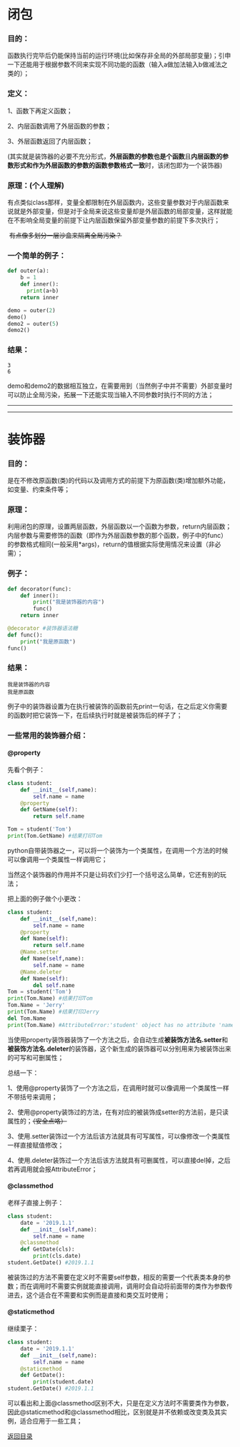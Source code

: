 # 闭包

### 目的：

函数执行完毕后仍能保持当前的运行环境(比如保存非全局的外部局部变量)；引申一下还能用于根据参数不同来实现不同功能的函数（输入a做加法输入b做减法之类的）；

### 定义：

1、函数下再定义函数；

2、内层函数调用了外层函数的参数；

3、外层函数返回了内层函数；

(其实就是装饰器的必要不充分形式，**外层函数的参数也是个函数**且**内层函数的参数形式和作为外层函数的参数的函数参数格式一致**时，该闭包即为一个装饰器)

### 原理：(个人理解)

有点类似class那样，变量全都限制在外层函数内，这些变量参数对于内层函数来说就是外部变量，但是对于全局来说这些变量却是外层函数的局部变量，这样就能在不影响全局变量的前提下让内层函数保留外部变量参数的前提下多次执行；

​		~~有点像多划分一层沙盒来隔离全局污染？~~

### 一个简单的例子：

```python
def outer(a):
    b = 1
    def inner():
      print(a+b)
    return inner

demo = outer(2)
demo()
demo2 = outer(5)
demo2()
```

### 结果：

```
3
6
```

demo和demo2的数据相互独立，在需要用到（当然例子中并不需要）外部变量时可以防止全局污染，拓展一下还能实现当输入不同参数时执行不同的方法；



----

---





# 装饰器

### **目的**：

是在不修改原函数(类)的代码以及调用方式的前提下为原函数(类)增加额外功能，如变量、约束条件等；

### **原理**：

利用闭包的原理，设置两层函数，外层函数以一个函数为参数，return内层函数；内层参数与需要修饰的函数（即作为外层函数参数的那个函数，例子中的func）的参数格式相同(一般采用*args)，return的值根据实际使用情况来设置（非必需）；

### **例子**：

```python
def decorator(func):
    def inner():
        print("我是装饰器的内容")
        func()
    return inner

@decorator #装饰器语法糖
def func():
    print("我是原函数")
func()
```

### 结果：

```
我是装饰器的内容
我是原函数
```

例子中的装饰器设置为在执行被装饰的函数前先print一句话，在之后定义你需要的函数时把它装饰一下，在后续执行时就是被装饰后的样子了；



### 一些常用的装饰器介绍：

#### @property

先看个例子：

```python
class student:
    def __init__(self,name):
        self.name = name
    @property    
    def GetName(self):
        return self.name

Tom = student('Tom')
print(Tom.GetName) #结果打印Tom
```

python自带装饰器之一，可以将一个装饰为一个类属性，在调用一个方法的时候可以像调用一个类属性一样调用它；



当然这个装饰器的作用并不只是让码农们少打一个括号这么简单，它还有别的玩法；



把上面的例子做个小更改：

```python
class student:
    def __init__(self,name):
        self.name = name
    @property    
    def Name(self):
        return self.name
    @Name.setter
    def Name(self,name):
        self.name = name
    @Name.deleter
    def Name(self):
        del self.name
Tom = student('Tom')
print(Tom.Name) #结果打印Tom
Tom.Name = 'Jerry'
print(Tom.Name) #结果打印Jerry
del Tom.Name
print(Tom.Name) #AttributeError:'student' object has no attribute 'name'

```

当使用property装饰器装饰了一个方法之后，会自动生成**被装饰方法名.setter**和**被装饰方法名.deleter**的装饰器，这个新生成的装饰器可以分别用来为被装饰出来的可写和可删属性；



总结一下：

1、使用@property装饰了一个方法之后，在调用时就可以像调用一个类属性一样不带括号来调用；

2、使用@property装饰过的方法，在有对应的被装饰成setter的方法前，是只读属性的；~~（安全点咯）~~

3、使用.setter装饰过一个方法后该方法就具有可写属性，可以像修改一个类属性一样直接赋值修改；

4、使用.deleter装饰过一个方法后该方法就具有可删属性，可以直接del掉，之后若再调用就会报AttributeError；



#### @classmethod

老样子直接上例子：

```python
class student:
    date = '2019.1.1'
    def __init__(self,name):
        self.name = name
    @classmethod
    def GetDate(cls):
        print(cls.date)
student.GetDate() #2019.1.1
```

被装饰过的方法不需要在定义时不需要self参数，相反的需要一个代表类本身的参数；而在调用时不需要实例就能直接调用，调用时会自动将前面带的类作为参数传进去，这个适合在不需要和实例而是直接和类交互时使用；



#### @staticmethod

继续栗子：

```python
class student:
    date = '2019.1.1'
    def __init__(self,name):
        self.name = name
    @staticmethod
    def GetDate():
        print(student.date)
student.GetDate() #2019.1.1
```

可以看出和上面@classmethod区别不大，只是在定义方法时不需要类作为参数，因此@staticmethod和@classmethod相比，区别就是并不依赖或改变类及其实例，适合应用于一些工具；



  

[返回目录](https://ko710395.github.io/)

